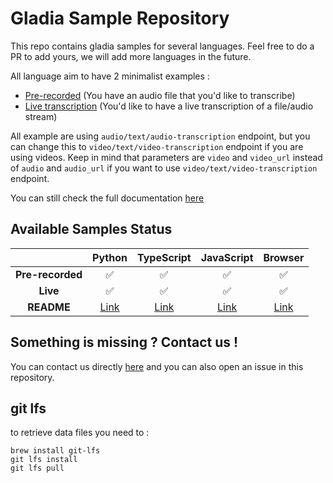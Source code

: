 # Gladia Sample Repository

This repo contains gladia samples for several languages. Feel free to do a PR to add yours, we will add more languages in the future.

All language aim to have 2 minimalist examples :

- [Pre-recorded](https://docs.gladia.io/reference/pre-recorded "Pre-recorded") (You have an audio file that you'd like to transcribe)
- [Live transcription](https://docs.gladia.io/reference/live-audio "Live transcription") (You'd like to have a live transcription of a file/audio stream)

All example are using `audio/text/audio-transcription` endpoint, but you can change this to `video/text/video-transcription` endpoint if you are using videos.
Keep in mind that parameters are `video` and `video_url` instead of `audio` and `audio_url` if you want to use `video/text/video-transcription` endpoint.

You can still check the full documentation [here](https://docs.gladia.io/reference/introduction "here")

## Available Samples Status

|                  |             Python              |             TypeScript              |             JavaScript              |             Browser              |
| :--------------: | :-----------------------------: | :---------------------------------: | :---------------------------------: | :---------------------------------: |
| **Pre-recorded** |               ✅                |                 ✅                  |                 ✅                  |                 ✅                  |
|     **Live**     |               ✅                |                 ✅                  |                 ✅                  |                 ✅                  |
|    **README**    | [Link](python/README.md "Link") | [Link](typescript/README.md "Link") | [Link](javascript/README.md "Link") | [Link](javascript-browser/README.md "Link") |

## Something is missing ? Contact us !

You can contact us directly [here](https://gladiaio.typeform.com/support?typeform-source=github.com/gladiaio/gladia-samples) and you can also open an issue in this repository.

## git lfs

to retrieve data files you need to :
```
brew install git-lfs
git lfs install
git lfs pull
```
